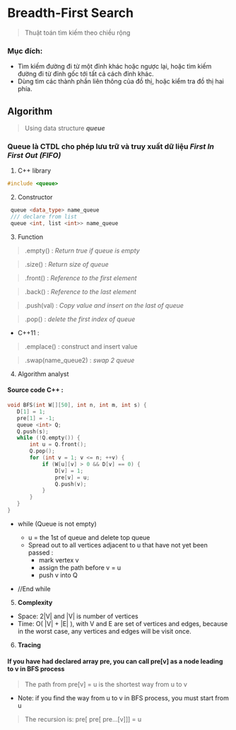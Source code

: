 # **Breadth-First Search**
> Thuật toán tìm kiếm theo chiều rộng
### Mục đích: 
* Tìm kiếm đường đi từ một đỉnh khác hoặc ngược lại, hoặc tìm kiếm đường đi từ đỉnh gốc tới tất cả cách đỉnh khác. 
* Dùng tìm các thành phần liên thông của đồ thị, hoặc kiểm tra đồ thị hai phía.
## Algorithm
> Using data structure ***queue*** 
### Queue là CTDL cho phép lưu trữ và truy xuất dữ liệu ***First In First Out (FIFO)***
1. C++ library 
``` C++ 
#include <queue> 
```
2. Constructor
``` C++
 queue <data_type> name_queue
 /// declare from list
 queue <int, list <int>> name_queue
 ```
 3. Function
 
 > .empty() : *Return true if queue is empty*

 > .size() : *Return size of queue*

 > .front() : *Reference to the first element*

 > .back() : *Reference to the last element*

 > .push(val) : *Copy value and insert on the last of queue*

 > .pop() : *delete the first index of queue*
* C++11 :
 > .emplace() : construct and insert value

 > .swap(name_queue2) : *swap 2 queue*

 4. Algorithm analyst
 #### Source code C++ :
 ``` C++ 
 void BFS(int W[][50], int n, int m, int s) {
    D[1] = 1;
    pre[1] = -1;
    queue <int> Q;
    Q.push(s);
    while (!Q.empty()) {
        int u = Q.front();
        Q.pop();
        for (int v = 1; v <= n; ++v) {
            if (W[u][v] > 0 && D[v] == 0) {
                D[v] = 1;
                pre[v] = u;
                Q.push(v);
            }
        }
    }
}
``` 
- while (Queue is not empty) 
    - u = the 1st of queue and delete top queue
    - Spread out to all vertices adjacent to u that have not yet been passed :
        - mark vertex v 
        - assign the path before v = u
        - push v into Q 
    
- //End while

5. **Complexity**
* Space: 2|V| and |V| is number of vertices
* Time: O( |V| + |E| ), with V and E are set of vertices and edges, because in the worst case, any vertices and edges will be visit once.  
6. **Tracing**
#### If you have had declared array pre, you can call pre[v] as a node leading to v in BFS process 
> The path from pre[v] = u is the shortest way from u to v

* Note: if you find the way from u to v in BFS process, you must start from u
> The recursion is: pre[ pre[ pre...[v]]] = u



